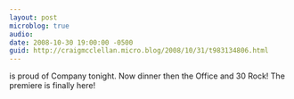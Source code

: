 ```yaml
---
layout: post
microblog: true
audio: 
date: 2008-10-30 19:00:00 -0500
guid: http://craigmcclellan.micro.blog/2008/10/31/t983134806.html
---
```

is proud of Company tonight. Now dinner then the Office and  30 Rock! The premiere is finally here!
